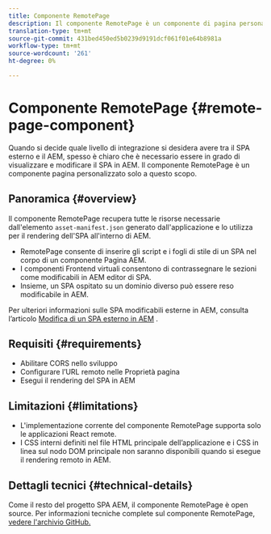```yaml
---
title: Componente RemotePage
description: Il componente RemotePage è un componente di pagina personalizzato per la modifica del SPA React remoto in AEM.
translation-type: tm+mt
source-git-commit: 431bed450ed5b0239d9191dcf061f01e64b8981a
workflow-type: tm+mt
source-wordcount: '261'
ht-degree: 0%

---
```


# Componente RemotePage {#remote-page-component}

Quando si decide quale livello di integrazione si desidera avere tra il SPA esterno e il AEM, spesso è chiaro che è necessario essere in grado di visualizzare e modificare il SPA in AEM. Il componente RemotePage è un componente pagina personalizzato solo a questo scopo.

## Panoramica {#overview}

Il componente RemotePage recupera tutte le risorse necessarie dall&#39;elemento `asset-manifest.json` generato dall&#39;applicazione e lo utilizza per il rendering dell&#39;SPA all&#39;interno di AEM.

* RemotePage consente di inserire gli script e i fogli di stile di un SPA nel corpo di un componente Pagina AEM.
* I componenti Frontend virtuali consentono di contrassegnare le sezioni come modificabili in AEM editor di SPA.
* Insieme, un SPA ospitato su un dominio diverso può essere reso modificabile in AEM.

Per ulteriori informazioni sulle SPA modificabili esterne in AEM, consulta l’articolo [Modifica di un SPA esterno in AEM](spa-edit-external.md) .

## Requisiti {#requirements}

* Abilitare CORS nello sviluppo
* Configurare l’URL remoto nelle Proprietà pagina
* Esegui il rendering del SPA in AEM

## Limitazioni  {#limitations}

* L&#39;implementazione corrente del componente RemotePage supporta solo le applicazioni React remote.
* I CSS interni definiti nel file HTML principale dell’applicazione e i CSS in linea sul nodo DOM principale non saranno disponibili quando si esegue il rendering remoto in AEM.

## Dettagli tecnici {#technical-details}

Come il resto del progetto SPA AEM, il componente RemotePage è open source. Per informazioni tecniche complete sul componente RemotePage, [vedere l&#39;archivio GitHub.](https://github.com/adobe/aem-spa-project-core/tree/master/ui.apps/src/main/content/jcr_root/apps/spa-project-core/components/remotepage)

